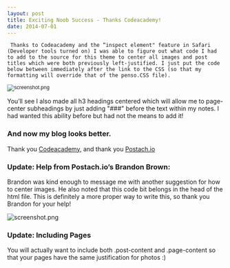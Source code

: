 ```yaml
---
layout: post
title: Exciting Noob Success - Thanks Codeacademy!
date: 2014-07-01
---
```

<pre><code> Thanks to Codeacademy and the “inspect element" feature in Safari (Developer tools turned on) I was able to figure out what code I had to add to the source for this theme to center all images and post titles which were both previously left-justified. I just put the code below between immediately after the link to the CSS (so that my formatting will override that of the penso.CSS file).
</code></pre>
<p><img src="http://postachio-images.s3-website-us-east-1.amazonaws.com/4169272f9bba9eab36e8cbc32bc5ac07.png"  alt="screenshot.png" style="font-family: Helvetica; font-size: 12px; height: auto;"/></p>
<p>You’ll see I also made all h3 headings centered which will allow me to page-center subheadings by just adding "###" before the text within my notes. I had wanted this ability before but had not the means to add it!</p>
<h3>And now my blog looks better.</h3>
<p>Thank you <a href="http://www.codecademy.com">Codeacademy</a>, and thank you <a href="http://postach.io">Postach.io</a></p>
<h3>Update: Help from Postach.io’s Brandon Brown:</h3>
<p>Brandon was kind enough to message me with another suggestion for how to center images. He also noted that this code bit belongs in the head of the html file. This is definitely a more proper way to write this, so thank you Brandon for your help!</p>
<p><img src="http://postachio-images.s3-website-us-east-1.amazonaws.com/92111499dd58a66c6fd3be48dde4221f.png"  alt="screenshot.png" style="height: auto;"/></p>
<h3>Update: Including Pages</h3>
<p>You will actually want to include both .post-content and .page-content so that your pages have the same justification for photos :)</p>